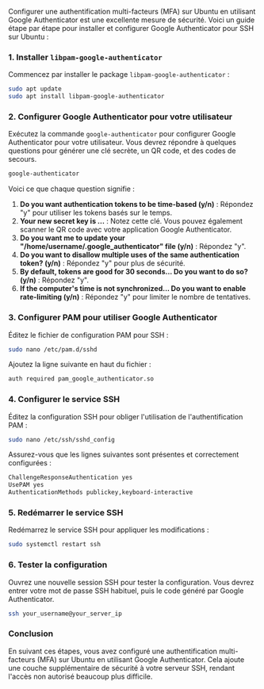 Configurer une authentification multi-facteurs (MFA) sur Ubuntu en utilisant Google Authenticator est une excellente mesure de sécurité. Voici un guide étape par étape pour installer et configurer Google Authenticator pour SSH sur Ubuntu :

### 1. Installer `libpam-google-authenticator`

Commencez par installer le package `libpam-google-authenticator` :

```bash
sudo apt update
sudo apt install libpam-google-authenticator
```

### 2. Configurer Google Authenticator pour votre utilisateur

Exécutez la commande `google-authenticator` pour configurer Google Authenticator pour votre utilisateur. Vous devrez répondre à quelques questions pour générer une clé secrète, un QR code, et des codes de secours.

```bash
google-authenticator
```

Voici ce que chaque question signifie :

1. **Do you want authentication tokens to be time-based (y/n)** : Répondez "y" pour utiliser les tokens basés sur le temps.
2. **Your new secret key is ...** : Notez cette clé. Vous pouvez également scanner le QR code avec votre application Google Authenticator.
3. **Do you want me to update your "/home/username/.google_authenticator" file (y/n)** : Répondez "y".
4. **Do you want to disallow multiple uses of the same authentication token? (y/n)** : Répondez "y" pour plus de sécurité.
5. **By default, tokens are good for 30 seconds... Do you want to do so? (y/n)** : Répondez "y".
6. **If the computer's time is not synchronized... Do you want to enable rate-limiting (y/n)** : Répondez "y" pour limiter le nombre de tentatives.

### 3. Configurer PAM pour utiliser Google Authenticator

Éditez le fichier de configuration PAM pour SSH :

```bash
sudo nano /etc/pam.d/sshd
```

Ajoutez la ligne suivante en haut du fichier :

```bash
auth required pam_google_authenticator.so
```

### 4. Configurer le service SSH

Éditez la configuration SSH pour obliger l'utilisation de l'authentification PAM :

```bash
sudo nano /etc/ssh/sshd_config
```

Assurez-vous que les lignes suivantes sont présentes et correctement configurées :

```bash
ChallengeResponseAuthentication yes
UsePAM yes
AuthenticationMethods publickey,keyboard-interactive
```

### 5. Redémarrer le service SSH

Redémarrez le service SSH pour appliquer les modifications :

```bash
sudo systemctl restart ssh
```

### 6. Tester la configuration

Ouvrez une nouvelle session SSH pour tester la configuration. Vous devrez entrer votre mot de passe SSH habituel, puis le code généré par Google Authenticator.

```bash
ssh your_username@your_server_ip
```

### Conclusion

En suivant ces étapes, vous avez configuré une authentification multi-facteurs (MFA) sur Ubuntu en utilisant Google Authenticator. Cela ajoute une couche supplémentaire de sécurité à votre serveur SSH, rendant l'accès non autorisé beaucoup plus difficile.